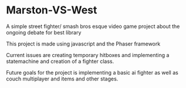 # Marston-VS-West
A simple street fighter/ smash bros esque video game project about the ongoing debate for best library

This project is made using javascript and the Phaser framework

Current issues are creating temporary hitboxes and implementing a statemachine and creation of a fighter class.

Future goals for the project is implementing a basic ai fighter as well as couch multiplayer and items and other stages.
